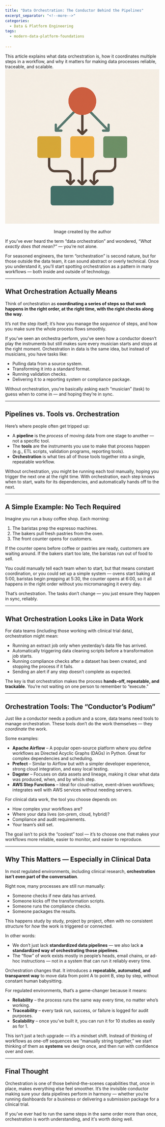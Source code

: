 ```yaml
---
title: "Data Orchestration: The Conductor Behind the Pipelines"
excerpt_separator: "<!--more-->"
categories:
  - Data & Platform Engineering
tags:
  - modern-data-platform-foundations

---
```


<div class="notice--info">
    This article explains what data orchestration is, how it coordinates multiple steps in a workflow, and why it matters for making data processes reliable, traceable, and scalable.
</div>

<img src="/assets/images/data_orchestration.png" alt="data orchestration" class="center-image" />

<p align="center">Image created by the author</p>

If you’ve ever heard the term “data orchestration” and wondered, *“What exactly does that mean?”* — you’re not alone.

For seasoned engineers, the term “orchestration” is second nature, but for those outside the data team, it can sound abstract or overly technical. Once you understand it, you’ll start spotting orchestration as a pattern in many workflows — both inside and outside of technology.  

---

## What Orchestration Actually Means

Think of orchestration as **coordinating a series of steps so that work happens in the right order, at the right time, with the right checks along the way**.  

It’s not the step itself; it’s how you manage the *sequence* of steps, and how you make sure the whole process flows smoothly.  

If you’ve seen an orchestra perform, you’ve seen how a conductor doesn’t play the instruments but still makes sure every musician starts and stops at the right moment. Orchestration in data is the same idea, but instead of musicians, you have tasks like:  
- Pulling data from a source system.  
- Transforming it into a standard format.  
- Running validation checks.  
- Delivering it to a reporting system or compliance package.  

Without orchestration, you’re basically asking each “musician” (task) to guess when to come in — and hoping they’re in sync.  

---

## Pipelines vs. Tools vs. Orchestration

Here’s where people often get tripped up:  

- A **pipeline** is the *process* of moving data from one stage to another — not a specific tool.  
- The **tools** are the instruments you use to make that process happen (e.g., ETL scripts, validation programs, reporting tools).  
- **Orchestration** is what ties all of those tools together into a single, repeatable workflow.  

Without orchestration, you might be running each tool manually, hoping you trigger the next one at the right time. With orchestration, each step knows when to start, waits for its dependencies, and automatically hands off to the next.  

---

## A Simple Example: No Tech Required

Imagine you run a busy coffee shop. Each morning:  
1. The baristas prep the espresso machines.  
2. The bakers pull fresh pastries from the oven.  
3. The front counter opens for customers.  

If the counter opens before coffee or pastries are ready, customers are waiting around. If the bakers start too late, the baristas run out of food to sell.  

You could manually tell each team when to start, but that means constant coordination, or you could set up a simple system — ovens start baking at 5:00, baristas begin prepping at 5:30, the counter opens at 6:00, so it all happens in the right order without you micromanaging it every day.  

That’s orchestration. The tasks don’t change — you just ensure they happen in sync, reliably.  

---

## What Orchestration Looks Like in Data Work

For data teams (including those working with clinical trial data), orchestration might mean:  
- Running an extract job only when yesterday’s data file has arrived.  
- Automatically triggering data cleaning scripts before a transformation job starts.  
- Running compliance checks after a dataset has been created, and stopping the process if it fails.  
- Sending an alert if any step doesn’t complete as expected.  

The key is that orchestration makes the process **hands-off, repeatable, and trackable**. You’re not waiting on one person to remember to “execute.”

---

## Orchestration Tools: The “Conductor’s Podium”

Just like a conductor needs a podium and a score, data teams need tools to manage orchestration. These tools don’t do the work themselves — they *coordinate* the work.  

Some examples:  
- **Apache Airflow** – A popular open-source platform where you define workflows as Directed Acyclic Graphs (DAGs) in Python. Great for complex dependencies and scheduling.  
- **Prefect** – Similar to Airflow but with a simpler developer experience, strong cloud integration, and easy local testing.  
- **Dagster** – Focuses on data assets and lineage, making it clear what data was produced, when, and by which step.  
- **AWS Step Functions** – Ideal for cloud-native, event-driven workflows; integrates well with AWS services without needing servers.  

For clinical data work, the tool you choose depends on:  
- How complex your workflows are?  
- Where your data lives (on-prem, cloud, hybrid)?  
- Compliance and audit requirements.  
- Your team’s skill set.  

The goal isn’t to pick the “coolest” tool — it’s to choose one that makes your workflows more reliable, easier to monitor, and easier to reproduce.  

---

## Why This Matters — Especially in Clinical Data

In most regulated environments, including clinical research, **orchestration isn’t even part of the conversation**.  

Right now, many processes are still run manually:  
- Someone checks if new data has arrived.  
- Someone kicks off the transformation scripts.  
- Someone runs the compliance checks.  
- Someone packages the results.  

This happens study by study, project by project, often with no consistent structure for *how* the work is triggered or connected.  

In other words:  
- We don’t just lack **standardized data pipelines** — we also lack **a standardized way of orchestrating those pipelines**.  
- The “flow” of work exists mostly in people’s heads, email chains, or ad-hoc instructions — not in a system that can run it reliably every time.  

Orchestration changes that. It introduces a **repeatable, automated, and transparent way** to move data from point A to point B, step by step, without constant human babysitting.  

For regulated environments, that’s a game-changer because it means:  
- **Reliability** – the process runs the same way every time, no matter who’s working.  
- **Traceability** – every task run, success, or failure is logged for audit purposes.  
- **Scalability** – once you’ve built it, you can run it for 10 studies as easily as for 1.  

This isn’t just a tech upgrade — it’s a mindset shift. Instead of thinking of workflows as one-off sequences we “manually string together,” we start thinking of them as **systems** we design once, and then run with confidence over and over.  

---

## Final Thought

Orchestration is one of those behind-the-scenes capabilities that, once in place, makes everything else feel smoother. It’s the invisible conductor making sure your data pipelines perform in harmony — whether you’re running dashboards for a business or delivering a submission package for a clinical trial.  

If you’ve ever had to run the same steps in the same order more than once, orchestration is worth understanding, and it's worth doing well.  
